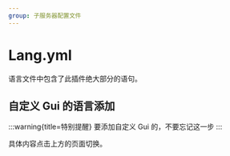 ```yaml
---
group: 子服务器配置文件
---
```


# Lang.yml

语言文件中包含了此插件绝大部分的语句。


## 自定义 Gui 的语言添加

:::warning{title=特别提醒}
要添加自定义 Gui 的，不要忘记这一步
:::

具体内容点击上方的页面切换。

